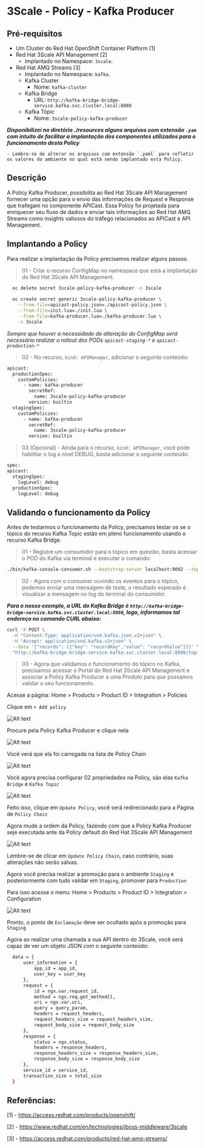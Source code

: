 # 3Scale - Policy - Kafka Producer

## Pré-requisitos

  - Um Cluster do Red Hat OpenShift Container Platform [1]
  - Red Hat 3Scale API Management [2]
    - Implantado no Namespace: `3scale`.
  - Red Hat AMQ Streams [3]
    - Implantado no Namespace: `kafka`.
    - Kafka Cluster
      - Nome: `kafka-cluster`
    - Kafka Bridge
      - URL: `http://kafka-bridge-bridge-service.kafka.svc.cluster.local:8080`
    - Kafka Tópic
        - Nome: `3scale-policy-kafka-producer`
  
  ***Disponibilizei no diretório ./resources alguns arquivos com extensão `.yam` com intuito de facilitar a implantação dos componentes utilizados para o funcionamento desta Policy***

    - Lembre-se de alterar os arquivos com extensão `.yaml` para refletir os valores do ambiente no qual está sendo implantado esta Policy.

## Descrição

  A Policy Kafka Producer, possibilita ao Red Hat 3Scale API Management fornecer uma opção para o envio das informações de Request e Response que trafegam no componente APICast. Essa Policy foi projetada para enriquecer seu fluxo de dados e enviar tais informações ao Red Hat AMQ Streams como insights valiosos do tráfego relacionados ao APICast e API Management.

## Implantando a Policy

  Para realizar a implantação da Policy precisamos realizar alguns passos.

  > 01 - Criar o recurso ConfigMap no namespace que está a implantação do Red Hat 3Scale API Management.

  ```bash
    oc delete secret 3scale-policy-kafka-producer -n 3scale
    
    oc create secret generic 3scale-policy-kafka-producer \
      --from-file=apicast-policy.json=./apicast-policy.json \
      --from-file=init.lua=./init.lua \
      --from-file=kafka-producer.lua=./kafka-producer.lua \
      -n 3scale
  ```
  
  *Sempre que houver a necessidade de alteração do ConfigMap será necessário realizar o rollout dos PODs `apicast-staging-*` e `apicast-production-*`*

  > 02 - No recurso, `kind: APIManager`, adicionar o seguinte conteúdo:
  ```bash
apicast:
    productionSpec:
      customPolicies:
        - name: kafka-producer
          secretRef:
            name: 3scale-policy-kafka-producer
          version: builtin
    stagingSpec:
      customPolicies:
        - name: kafka-producer
          secretRef:
            name: 3scale-policy-kafka-producer
          version: builtin
  ```
  > 03 (Opcional) - Ainda para o recurso, `kind: APIManager`, você pode habilitar o log a nível DEBUG, basta adicionar o seguinte conteúdo:
  ```bash
spec:
  apicast: 
    stagingSpec:
      logLevel: debug
    productionSpec:
      logLevel: debug
  ```

## Validando o funcionamento da Policy

  Antes de testarmos o funcionamento da Policy, precisamos testar os se o tópico do recurso Kafka Topic estão em pleno funcionamento usando o recurso Kafka Bridge.

  > 01 - Registre um consumidor para o tópico em questão, basta acessar o POD do Kafka via terminal e executar o comando:
  ```bash
  ./bin/kafka-console-consumer.sh --bootstrap-server localhost:9092 --topic 3scale-policy-kafka-producer
  ```

  > 02 - Agora com o consumer ouvindo os eventos para o tópico, podemos enviar uma mensagem de teste, o resultado esperado é visualizar a mensagem no log do terminal do consumidor.

  ***Para o nosso exemplo, a URL do Kafka Bridge é `http://kafka-bridge-bridge-service.kafka.svc.cluster.local:8080`, logo, informamos tal endereço no comando CURL abaixo:***

  ```bash
  curl -X POST \
    -H "Content-Type: application/vnd.kafka.json.v2+json" \
    -H "Accept: application/vnd.kafka.v2+json" \
    --data '{"records": [{"key": "recordKey","value": "recordValue"}]}' \
    "http://kafka-bridge-bridge-service.kafka.svc.cluster.local:8080/topics/3scale-policy-kafka-producer"
  ```

  > 03 - Agora que validamos o funcionamento do tópico no Kafka, precisamos acessar o Portal do Red Hat 3Scale API Management e associar a Policy Kafka Producer a uma Produto para que possamos validar o seu funcionamento.

  Acesse a página: Home > Products > Product ID > Integration > Policies
  
  Clique em `+ Add policy`

  ![Alt text](./imagens/image.png)

  Procure pela Policy Kafka Producer e clique nela

  ![Alt text](./imagens/image-1.png)

  Você verá que ela foi carregada na lista de Policy Chain

  ![Alt text](./imagens/image-2.png)

  Você agora precisa configurar 02 propriedades na Policy, são elas `Kafka Bridge` e `Kafka Topic`

  ![Alt text](./imagens/image-3.png)

  Feito isso, clique em `Update Policy`, você será redirecionado para a Página de `Policy Chain`

  Agora mude a ordem da Policy, fazendo com que a Policy Kafka Producer seje executada ante da Policy default do Red Hat 3Scale API Management

  ![Alt text](./imagens/image-4.png)

  Lembre-se de clicar em `Update Policy Chain`, caso contrário, suas alterações não serão salvas.

  Agora você precisa realizar a promoção para o ambiente `Staging` e posteriormente com tudo validar em `Staging`, promover para `Production`

  Para isso acesse o menu: Home > Products > Product ID > Integration > Configuration

  ![Alt text](./imagens/image-5.png)

  Pronto, o ponto de `Exclamação` deve ser ocultado após a promoção para `Staging`

  Agora ao realizar uma chamada a sua API dentro do 3Scale, você será capaz de ver um objeto JSON com o seguinte conteúdo:
  ```bash
    data = {
        user_information = {
            app_id = app_id,
            user_key = user_key
        },
        request = {
            id = ngx.var.request_id,
            method = ngx.req.get_method(),
            uri = ngx.var.uri,
            query = query_param,
            headers = request_headers,
            request_headers_size = request_headers_size,
            request_body_size = request_body_size
        },
        response = {
            status = ngx.status,
            headers = response_headers,
            response_headers_size = response_headers_size,
            response_body_size = response_body_size
        },
        service_id = service_id,
        transaction_size = total_size
    }
  ```

## Referências:

[1] - https://access.redhat.com/products/openshift/

[2] - https://www.redhat.com/en/technologies/jboss-middleware/3scale

[3] - https://access.redhat.com/products/red-hat-amq-streams/